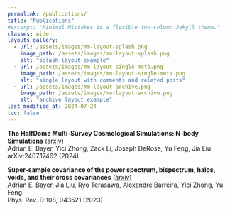 ```yaml
---
permalink: /publications/
title: "Publications"
#excerpt: "Minimal Mistakes is a flexible two-column Jekyll theme."
classes: wide
layouts_gallery:
  - url: /assets/images/mm-layout-splash.png
    image_path: /assets/images/mm-layout-splash.png
    alt: "splash layout example"
  - url: /assets/images/mm-layout-single-meta.png
    image_path: /assets/images/mm-layout-single-meta.png
    alt: "single layout with comments and related posts"
  - url: /assets/images/mm-layout-archive.png
    image_path: /assets/images/mm-layout-archive.png
    alt: "archive layout example"
last_modified_at: 2024-07-24
toc: false
---
```


**The HalfDome Multi-Survey Cosmological Simulations: N-body Simulations** ([arxiv](https://arxiv.org/abs/2407.17462))\
Adrian E. Bayer, Yici Zhong, Zack Li, Joseph DeRose, Yu Feng, Jia Liu\
arXiv:2407.17462 (2024)

**Super-sample covariance of the power spectrum, bispectrum, halos, voids, and their cross covariances** ([arxiv](https://arxiv.org/abs/2210.15647))\
Adrian E. Bayer, Jia Liu, Ryo Terasawa, Alexandre Barreira, Yici Zhong, Yu Feng\
Phys. Rev. D 108, 043521 (2023)
